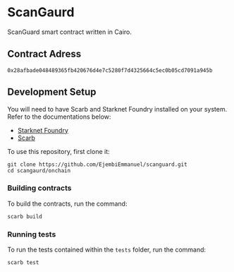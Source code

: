 # ScanGaurd

ScanGuard smart contract written in Cairo.

## Contract Adress

```0x28afbade048489365fb420676d4e7c5280f7d4325664c5ec0b05cd7091a945b```

## Development Setup

You will need to have Scarb and Starknet Foundry installed on your system. Refer to the documentations below:

- [Starknet Foundry](https://foundry-rs.github.io/starknet-foundry/index.html)
- [Scarb](https://docs.swmansion.com/scarb/download.html)

To use this repository, first clone it:

```
git clone https://github.com/EjembiEmmanuel/scanguard.git
cd scangaurd/onchain
```

### Building contracts

To build the contracts, run the command:

```
scarb build
```

### Running tests

To run the tests contained within the ```tests``` folder, run the command:

```
scarb test
```
